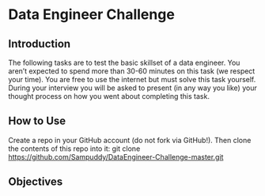 # Data Engineer Challenge
## Introduction
The following tasks are to test the basic skillset of a data engineer.
You aren’t expected to spend more than 30-60 minutes on this task (we respect your time).
You are free to use the internet but must solve this task yourself.
During your interview you will be asked to present (in any way you like) your thought process on how you went about completing this task.

## How to Use
Create a repo in your GitHub account (do not fork via GitHub!).
Then clone the contents of this repo into it:
git clone https://github.com/Sampuddy/DataEngineer-Challenge-master.git

## Objectives
